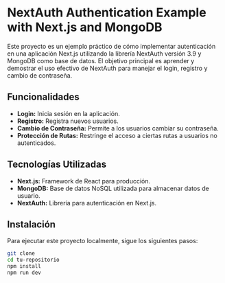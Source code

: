 # NextAuth Authentication Example with Next.js and MongoDB

Este proyecto es un ejemplo práctico de cómo implementar autenticación en una aplicación Next.js utilizando la librería NextAuth versión 3.9 y MongoDB como base de datos. El objetivo principal es aprender y demostrar el uso efectivo de NextAuth para manejar el login, registro y cambio de contraseña.

## Funcionalidades

- **Login:** Inicia sesión en la aplicación.
- **Registro:** Registra nuevos usuarios.
- **Cambio de Contraseña:** Permite a los usuarios cambiar su contraseña.
- **Protección de Rutas:** Restringe el acceso a ciertas rutas a usuarios no autenticados.

## Tecnologías Utilizadas

- **Next.js:** Framework de React para producción.
- **MongoDB:** Base de datos NoSQL utilizada para almacenar datos de usuario.
- **NextAuth:** Librería para autenticación en Next.js.

## Instalación

Para ejecutar este proyecto localmente, sigue los siguientes pasos:

```bash
git clone 
cd tu-repositorio
npm install
npm run dev
